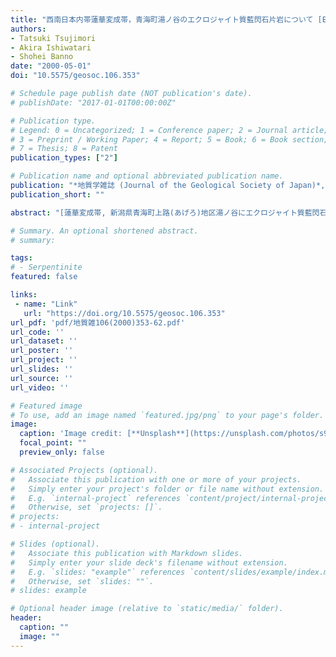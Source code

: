 ```yaml
---
title: "西南日本内帯蓮華変成帯，青海町湯ノ谷のエクロジャイト質藍閃石片岩について [Eclogitic glaucophane schist from the Yunotani valley in Omi Town, the Renge metamorphic belt, the Inner Zone of southwestern Japan]"
authors:
- Tatsuki Tsujimori
- Akira Ishiwatari
- Shohei Banno
date: "2000-05-01"
doi: "10.5575/geosoc.106.353"

# Schedule page publish date (NOT publication's date).
# publishDate: "2017-01-01T00:00:00Z"

# Publication type.
# Legend: 0 = Uncategorized; 1 = Conference paper; 2 = Journal article;
# 3 = Preprint / Working Paper; 4 = Report; 5 = Book; 6 = Book section;
# 7 = Thesis; 8 = Patent
publication_types: ["2"]

# Publication name and optional abbreviated publication name.
publication: "*地質学雑誌 (Journal of the Geological Society of Japan)*, v. 106, no. 5, p. 353-362, doi:10.5575/geosoc.106.353"
publication_short: ""

abstract: "[蓮華変成帯, 新潟県青海町上路(あげろ)地区湯ノ谷にエクロジャイト質藍閃石片岩が産する.この岩石は主として藍閃石(37%), ざくろ石(21%), オンファス輝石(19%), 緑れん石(19%)と少量の石英, 曹長石, フェンジャイト, 緑泥石, ルチル, チタン石から構成される.エクロジャイト相鉱物組み合わせ 'ざくろ石+オンファス輝石+藍閃石+緑れん石+石英+ルチル' はマトリクスの片理(S1)を構成し, わずかに二次的な緑泥石, 曹長石, 方解石に置換され, S1片理形成以前の緑れん石青色片岩相の鉱物組み合わせ '藍閃石+緑れん石+チタン石+石英+曹長石' の包有物列(S0)がざくろ石のコアに観察される.蓮華変成帯では, これまでにも残存エクロジャイト相鉱物の報告はあったが, 今回, 岩石組織と鉱物化学組成・累帯構造から, 初めて, 緑れん石青色片岩相からエクロジャイト相への累進変成作用を読みとることができた.]"

# Summary. An optional shortened abstract.
# summary: 

tags: 
# - Serpentinite
featured: false

links:
 - name: "Link"
   url: "https://doi.org/10.5575/geosoc.106.353"
url_pdf: 'pdf/地質雑106(2000)353-62.pdf'
url_code: ''
url_dataset: ''
url_poster: ''
url_project: ''
url_slides: ''
url_source: ''
url_video: ''

# Featured image
# To use, add an image named `featured.jpg/png` to your page's folder. 
image: 
  caption: 'Image credit: [**Unsplash**](https://unsplash.com/photos/s9CC2SKySJM)'
  focal_point: ""
  preview_only: false

# Associated Projects (optional).
#   Associate this publication with one or more of your projects.
#   Simply enter your project's folder or file name without extension.
#   E.g. `internal-project` references `content/project/internal-project/index.md`.
#   Otherwise, set `projects: []`.
# projects:
# - internal-project

# Slides (optional).
#   Associate this publication with Markdown slides.
#   Simply enter your slide deck's filename without extension.
#   E.g. `slides: "example"` references `content/slides/example/index.md`.
#   Otherwise, set `slides: ""`.
# slides: example

# Optional header image (relative to `static/media/` folder).
header:
  caption: ""
  image: ""
---
```

